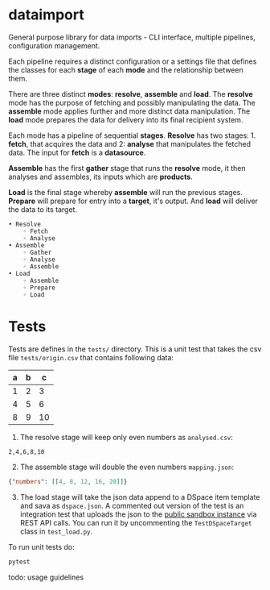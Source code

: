 # dataimport

General purpose library for data imports - CLI interface, multiple pipelines, configuration management.

Each pipeline requires a distinct configuration or a settings file that defines the classes for 
each **stage** of each **mode** and the relationship between them.

There are three distinct **modes**: **resolve**, **assemble** and **load**. The **resolve** mode has the
purpose of fetching and possibly manipulating the data. The **assemble** mode applies further and more
distinct data manipulation. The **load** mode prepares the data for delivery into its final recipient
system.

Each mode has a pipeline of sequential **stages**. **Resolve** has two stages: 1. **fetch**, that
acquires the data and 2: **analyse** that manipulates the fetched data. The input for **fetch** is
a **datasource**.

**Assemble** has the first **gather** stage that runs the **resolve** mode, it then analyses and
assembles, its inputs which are **products**.

**Load** is the final stage whereby **assemble** will run the previous stages. **Prepare** will prepare
for entry into a **target**, it's output. And **load** will deliver the data to its target.

    • Resolve
        ◦ Fetch
        ◦ Analyse
    • Assemble
        ◦ Gather
        ◦ Analyse
        ◦ Assemble
    • Load
        ◦ Assemble
        ◦ Prepare 
        ◦ Load

# Tests

Tests are defines in the `tests/` directory. This is a unit test that takes the csv file
`tests/origin.csv` that contains following data:

|a|b|c|
|-|-|-|
|1|2|3|
|4|5|6|
|8|9|10|

1. The resolve stage will keep only even numbers as `analysed.csv`:
```
2,4,6,8,10
```

2. The assemble stage will double the even numbers `mapping.json`:

```json
{"numbers": [[4, 8, 12, 16, 20]]}
```

3. The load stage will take the json data append to a DSpace item template and sava as `dspace.json`. 
A commented out version of the test is an integration test that uploads the json to the
[public sandbox instance](https://demo.dspace.org/) via REST API calls. You can run it by uncommenting the 
`TestDSpaceTarget` class in `test_load.py`.


To run unit tests do:

```bash
pytest
```

todo: usage guidelines